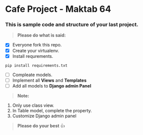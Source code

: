 # Cafe Project - Maktab 64
### This is sample code and structure of your last project.
> **Please do what is said:**
- [x] Everyone fork this repo.
- [x] Create your virtualenv.
- [x] Install requrements.
```
pip install requirements.txt
```
- [ ] Compleate models.
- [ ] Implement all **Views** and **Templates**
- [ ] Add all models to **Django admin Panel**

>**Note:**
1. Only use class view.
2. In Table model, complete the property.
3. Customize Django admin panel

>**Please do your best** :+1:
